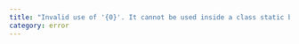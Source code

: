 ```yaml
---
title: "Invalid use of '{0}'. It cannot be used inside a class static block."
category: error
---
```

